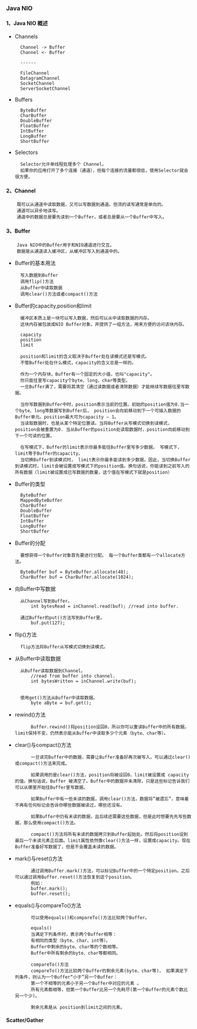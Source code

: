 ### Java NIO

#### 1、Java NIO 概述

- Channels

        Channel -> Buffer
        Channel <- Buffer 

        ------

        FileChannel
        DatagramChannel
        SocketChannel
        ServerSocketChannel

- Buffers

        ByteBuffer
        CharBuffer
        DoubleBuffer
        FloatBuffer
        IntBuffer
        LongBuffer
        ShortBuffer

- Selectors

        Selector允许单线程处理多个 Channel。
        如果你的应用打开了多个连接（通道），但每个连接的流量都很低，使用Selector就会很方便。
        
#### 2、Channel

        既可以从通道中读取数据，又可以写数据到通道。但流的读写通常是单向的。
        通道可以异步地读写。
        通道中的数据总是要先读到一个Buffer，或者总是要从一个Buffer中写入。
        
#### 3、Buffer
        
        Java NIO中的Buffer用于和NIO通道进行交互。
        数据是从通道读入缓冲区，从缓冲区写入到通道中的。
        
- Buffer的基本用法
        
        写入数据到Buffer
        调用flip()方法
        从Buffer中读取数据
        调用clear()方法或者compact()方法
        
- Buffer的capacity,position和limit
        
        缓冲区本质上是一块可以写入数据，然后可以从中读取数据的内存。
        这块内存被包装成NIO Buffer对象，并提供了一组方法，用来方便的访问该块内存。
        
        capacity
        position
        limit
        
        position和limit的含义取决于Buffer处在读模式还是写模式。
        不管Buffer处在什么模式，capacity的含义总是一样的。
        
        作为一个内存块，Buffer有一个固定的大小值，也叫"capacity"。
        你只能往里写capacity个byte、long，char等类型。
        一旦Buffer满了，需要将其清空（通过读数据或者清除数据）才能继续写数据往里写数据。
        
        当你写数据到Buffer中时，position表示当前的位置。初始的position值为0.当一个byte、long等数据写到Buffer后， position会向前移动到下一个可插入数据的Buffer单元。position最大可为capacity – 1。
        当读取数据时，也是从某个特定位置读。当将Buffer从写模式切换到读模式，position会被重置为0. 当从Buffer的position处读取数据时，position向前移动到下一个可读的位置。
        
        在写模式下，Buffer的limit表示你最多能往Buffer里写多少数据。 写模式下，limit等于Buffer的capacity。
        当切换Buffer到读模式时， limit表示你最多能读到多少数据。因此，当切换Buffer到读模式时，limit会被设置成写模式下的position值。换句话说，你能读到之前写入的所有数据（limit被设置成已写数据的数量，这个值在写模式下就是position）
        
- Buffer的类型

        ByteBuffer
        MappedByteBuffer
        CharBuffer
        DoubleBuffer
        FloatBuffer
        IntBuffer
        LongBuffer
        ShortBuffer
        
- Buffer的分配
        
        要想获得一个Buffer对象首先要进行分配。 每一个Buffer类都有一个allocate方法。
        
        ByteBuffer buf = ByteBuffer.allocate(48);
        CharBuffer buf = CharBuffer.allocate(1024);
        
- 向Buffer中写数据
        
        从Channel写到Buffer。
            int bytesRead = inChannel.read(buf); //read into buffer.
            
        通过Buffer的put()方法写到Buffer里。
            buf.put(127);
            
- flip()方法

        flip方法将Buffer从写模式切换到读模式。
        
- 从Buffer中读取数据
        
        从Buffer读取数据到Channel。
            //read from buffer into channel.
            int bytesWritten = inChannel.write(buf);

        
        使用get()方法从Buffer中读取数据。
            byte aByte = buf.get();

- rewind()方法
            
            Buffer.rewind()将position设回0，所以你可以重读Buffer中的所有数据。limit保持不变，仍然表示能从Buffer中读取多少个元素（byte、char等）。
            
- clear()与compact()方法
            
            一旦读完Buffer中的数据，需要让Buffer准备好再次被写入。可以通过clear()或compact()方法来完成。
            
            如果调用的是clear()方法，position将被设回0，limit被设置成 capacity的值。换句话说，Buffer 被清空了。Buffer中的数据并未清除，只是这些标记告诉我们可以从哪里开始往Buffer里写数据。
            
            如果Buffer中有一些未读的数据，调用clear()方法，数据将“被遗忘”，意味着不再有任何标记会告诉你哪些数据被读过，哪些还没有。
            
            如果Buffer中仍有未读的数据，且后续还需要这些数据，但是此时想要先先写些数据，那么使用compact()方法。
            
            compact()方法将所有未读的数据拷贝到Buffer起始处。然后将position设到最后一个未读元素正后面。limit属性依然像clear()方法一样，设置成capacity。现在Buffer准备好写数据了，但是不会覆盖未读的数据。
            
- mark()与reset()方法
            
            通过调用Buffer.mark()方法，可以标记Buffer中的一个特定position。之后可以通过调用Buffer.reset()方法恢复到这个position。
            例如：
            buffer.mark();
            buffer.reset();
            
- equals()与compareTo()方法
            
            可以使用equals()和compareTo()方法比较两个Buffer。
            
            equals()       
            当满足下列条件时，表示两个Buffer相等：
            有相同的类型（byte、char、int等）。
            Buffer中剩余的byte、char等的个数相等。
            Buffer中所有剩余的byte、char等都相同。
            
            compareTo()方法
            compareTo()方法比较两个Buffer的剩余元素(byte、char等)， 如果满足下列条件，则认为一个Buffer“小于”另一个Buffer：
            第一个不相等的元素小于另一个Buffer中对应的元素 。
            所有元素都相等，但第一个Buffer比另一个先耗尽(第一个Buffer的元素个数比另一个少)。
            
            剩余元素是从 position到limit之间的元素。
            
#### Scatter/Gather
            
            

            
            
        
        
        
        